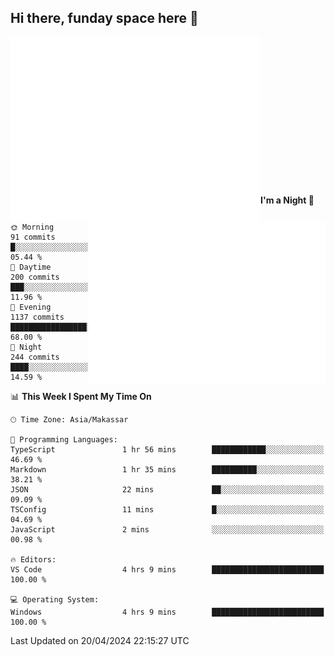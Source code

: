 ## Hi there, funday space here 🚀

<img align="left" width="400" alt="🌞" src="https://raw.githubusercontent.com/fhasnur/fhasnur/master/general.svg?token=ATQS65TR7ETTG5RLJUDIDBLBN34HE">
<img align="right" width="380" alt="🌞" src="https://raw.githubusercontent.com/fhasnur/fhasnur/master/statistics.svg?token=ATQS65TR7ETTG5RLJUDIDBLBN34HE">

<br><br><br><br><br><br><br><br><br><br><br><br><br><br>

<!--START_SECTION:waka-->
**I'm a Night 🦉** 

```text
🌞 Morning                91 commits          █░░░░░░░░░░░░░░░░░░░░░░░░   05.44 % 
🌆 Daytime                200 commits         ███░░░░░░░░░░░░░░░░░░░░░░   11.96 % 
🌃 Evening                1137 commits        █████████████████░░░░░░░░   68.00 % 
🌙 Night                  244 commits         ████░░░░░░░░░░░░░░░░░░░░░   14.59 % 
```


📊 **This Week I Spent My Time On** 

```text
🕑︎ Time Zone: Asia/Makassar

💬 Programming Languages: 
TypeScript               1 hr 56 mins        ████████████░░░░░░░░░░░░░   46.69 % 
Markdown                 1 hr 35 mins        ██████████░░░░░░░░░░░░░░░   38.21 % 
JSON                     22 mins             ██░░░░░░░░░░░░░░░░░░░░░░░   09.09 % 
TSConfig                 11 mins             █░░░░░░░░░░░░░░░░░░░░░░░░   04.69 % 
JavaScript               2 mins              ░░░░░░░░░░░░░░░░░░░░░░░░░   00.98 % 

🔥 Editors: 
VS Code                  4 hrs 9 mins        █████████████████████████   100.00 % 

💻 Operating System: 
Windows                  4 hrs 9 mins        █████████████████████████   100.00 % 
```


 Last Updated on 20/04/2024 22:15:27 UTC
<!--END_SECTION:waka-->
